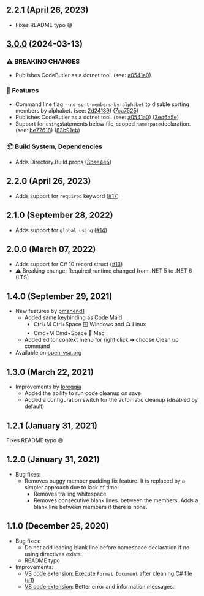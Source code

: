 ## 2.2.1 (April 26, 2023)
 - Fixes README typo 😅
 
## [3.0.0](https://github.com/just-seba/code-butler/compare/v2.2.1...v3.0.0) (2024-03-13)


### ⚠ BREAKING CHANGES

* Publishes CodeButler as a dotnet tool. (see: [a0541a0](https://github.com/just-seba/code-butler/commit/a0541a028d98ca8126ad706c512dfddcc5d2ea09))

### 🚀 Features

* Command line flag `--no-sort-members-by-alphabet` to disable sorting members by alphabet. (see: [2d24189](https://github.com/just-seba/code-butler/commit/2d241899df50e0b0b47339a2b67de0abb41b6aa7)) ([7ca7525](https://github.com/just-seba/code-butler/commit/7ca75252ccf0dcae9f6ed32eb186d7fd184ff447))
* Publishes CodeButler as a dotnet tool. (see: [a0541a0](https://github.com/just-seba/code-butler/commit/a0541a028d98ca8126ad706c512dfddcc5d2ea09)) ([3ed6a5e](https://github.com/just-seba/code-butler/commit/3ed6a5e09d43365417b8c13efd4f8cf4ee75b9db))
* Support for `using`statements below file-scoped `namespace`declaration. (see: [be77618](https://github.com/just-seba/code-butler/commit/be776186cf67aa58fca9c78a807625ccdfef2de1)) ([83b91eb](https://github.com/just-seba/code-butler/commit/83b91eb81d208b041747386577f10b81e03dfc32))


### 📦️ Build System, Dependencies

* Adds Directory.Build.props ([3bae4e5](https://github.com/just-seba/code-butler/commit/3bae4e59582c6c238f506b328332e5b11dfa8b60))

## 2.2.0 (April 26, 2023)
 - Adds support for `required` keyword ([#17](https://github.com/Projektanker/code-butler/issues/17))

## 2.1.0 (September 28, 2022)
 - Adds support for `global using` ([#14](https://github.com/Projektanker/code-butler/issues/14))

## 2.0.0 (March 07, 2022)
 - Adds support for C# 10 record struct ([#13](https://github.com/Projektanker/code-butler/issues/13))
 - ⚠️ Breaking change: Required runtime changed from .NET 5 to .NET 6 (LTS)

## 1.4.0 (September 29, 2021)
 - New features by [pmahend1](https://github.com/pmahend1)
   - Added same keybinding as Code Maid
     - Ctrl+M Ctrl+Space 🪟 Windows and 📺 Linux
     - Cmd+M Cmd+Space 🍎 Mac
   - Added editor context menu for right click ➔ choose Clean up command
 - Available on [open-vsx.org](https://open-vsx.org/extension/projektanker/code-butler)

## 1.3.0 (March 22, 2021)
 - Improvements by [loreggia](https://github.com/loreggia)
   - Added the ability to run code cleanup on save
   - Added a configuration switch for the automatic cleanup (disabled by default)

## 1.2.1 (January 31, 2021)
Fixes README typo 😅

## 1.2.0 (January 31, 2021)
- Bug fixes:
  - Removes buggy member padding fix feature. It is replaced by a simpler approach due to lack of time:
    - Removes trailing whitespace.
    - Removes consecutive blank lines. between the members. Adds a blank line between members if there is none.

## 1.1.0 (December 25, 2020)

- Bug fixes:
  - Do not add leading blank line before namespace declaration if no using directives exists.
  - README typo
- Improvements:
  - [VS code extension](https://marketplace.visualstudio.com/items?itemName=projektanker.code-butler): Execute `Format Document` after cleaning C# file ([#1](https://github.com/Projektanker/code-butler/issues/1))
  - [VS code extension](https://marketplace.visualstudio.com/items?itemName=projektanker.code-butler): Better error and information messages.
